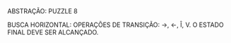 ## ###################################################################################################################################################################################
ABSTRAÇÃO: PUZZLE 8

BUSCA HORIZONTAL:
	OPERAÇÕES DE TRANSIÇÃO: ->, <-, Î, V.
	O ESTADO FINAL DEVE SER ALCANÇADO.